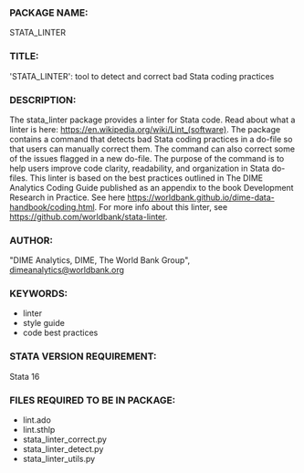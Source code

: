 ### PACKAGE NAME:
STATA_LINTER

### TITLE:
'STATA_LINTER': tool to detect and correct bad Stata coding practices

### DESCRIPTION:
The stata_linter package provides a linter for Stata code.
Read about what a linter is here: https://en.wikipedia.org/wiki/Lint_(software).
The package contains a command that detects bad Stata coding practices in a do-file so that users can manually correct them.
The command can also correct some of the issues flagged in a new do-file.
The purpose of the command is to help users improve code clarity, readability, and organization in Stata do-files.
This linter is based on the best practices outlined in The DIME Analytics Coding Guide published as an appendix to the book Development Research in Practice.
See here https://worldbank.github.io/dime-data-handbook/coding.html. For more info about this linter, see https://github.com/worldbank/stata-linter.

### AUTHOR:
"DIME Analytics, DIME, The World Bank Group", dimeanalytics@worldbank.org

### KEYWORDS:
- linter
- style guide
- code best practices

### STATA VERSION REQUIREMENT:
Stata 16

### FILES REQUIRED TO BE IN PACKAGE:
- lint.ado
- lint.sthlp
- stata_linter_correct.py
- stata_linter_detect.py
- stata_linter_utils.py
